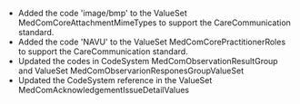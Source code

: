 * Added the code 'image/bmp' to the ValueSet MedComCoreAttachmentMimeTypes to support the CareCommunication standard.
* Added the code 'NAVU' to the ValueSet MedComCorePractitionerRoles to support the CareCommunication standard.
* Updated the codes in CodeSystem MedComObservationResultGroup and ValueSet MedComObservarionResponesGroupValueSet
* Updated the CodeSystem reference in the ValueSet MedComAcknowledgementIssueDetailValues

